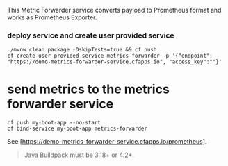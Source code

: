 This Metric Forwarder service converts payload to Prometheus format and works as Prometheus Exporter.


### deploy service and create user provided service

```
./mvnw clean package -DskipTests=true && cf push
cf create-user-provided-service metrics-forwarder -p '{"endpoint": "https://demo-metrics-forwarder-service.cfapps.io", "access_key":""}'
```

# send metrics to the metrics forwarder service

```
cf push my-boot-app --no-start
cf bind-service my-boot-app metrics-forwarder
```


See [https://demo-metrics-forwarder-service.cfapps.io/prometheus].

> Java Buildpack must be 3.18+ or 4.2+.
